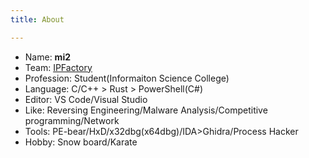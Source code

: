 ```yaml
---
title: About

---
```


- Name: **mi2**
- Team: [IPFactory](https://ipfactory.github.io)
- Profession: Student(Informaiton Science College)
- Language: C/C++ > Rust > PowerShell(C#)
- Editor: VS Code/Visual Studio
- Like: Reversing Engineering/Malware Analysis/Competitive programming/Network
- Tools: PE-bear/HxD/x32dbg(x64dbg)/IDA>Ghidra/Process Hacker
- Hobby: Snow board/Karate
